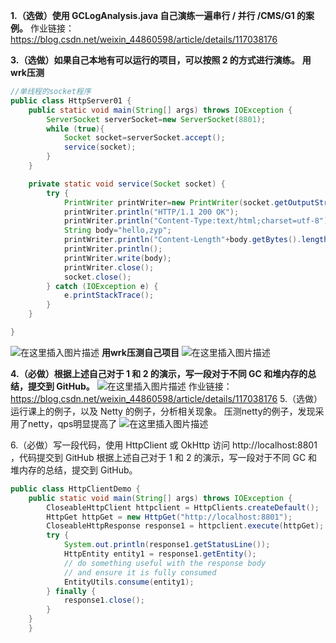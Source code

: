 ﻿**1.（选做）使用 GCLogAnalysis.java 自己演练一遍串行 / 并行 /CMS/G1 的案例。**
作业链接：https://blog.csdn.net/weixin_44860598/article/details/117038176

**3.（选做）如果自己本地有可以运行的项目，可以按照 2 的方式进行演练。**
**用wrk压测**

```java
//单线程的socket程序
public class HttpServer01 {
    public static void main(String[] args) throws IOException {
        ServerSocket serverSocket=new ServerSocket(8801);
        while (true){
            Socket socket=serverSocket.accept();
            service(socket);
        }
    }

    private static void service(Socket socket) {
        try {
            PrintWriter printWriter=new PrintWriter(socket.getOutputStream(),true);
            printWriter.println("HTTP/1.1 200 OK");
            printWriter.println("Content-Type:text/html;charset=utf-8");
            String body="hello,zyp";
            printWriter.println("Content-Length"+body.getBytes().length);
            printWriter.println();
            printWriter.write(body);
            printWriter.close();
            socket.close();
        } catch (IOException e) {
            e.printStackTrace();
        }
    }

}

```

![在这里插入图片描述](https://img-blog.csdnimg.cn/20210520111422894.png)
**用wrk压测自己项目**
![在这里插入图片描述](https://img-blog.csdnimg.cn/20210520113435626.png)


**4.（必做）根据上述自己对于 1 和 2 的演示，写一段对于不同 GC 和堆内存的总结，提交到 GitHub。**
![在这里插入图片描述](https://img-blog.csdnimg.cn/202105162332527.png?x-oss-process=image/watermark,type_ZmFuZ3poZW5naGVpdGk,shadow_10,text_aHR0cHM6Ly9ibG9nLmNzZG4ubmV0L3dlaXhpbl80NDg2MDU5OA==,size_16,color_FFFFFF,t_70)
作业链接：https://blog.csdn.net/weixin_44860598/article/details/117038176
5.（选做）运行课上的例子，以及 Netty 的例子，分析相关现象。
压测netty的例子，发现采用了netty，qps明显提高了
![在这里插入图片描述](https://img-blog.csdnimg.cn/20210520224200790.png)

6.（必做）写一段代码，使用 HttpClient 或 OkHttp 访问  http://localhost:8801 ，代码提交到 GitHub
根据上述自己对于 1 和 2 的演示，写一段对于不同 GC 和堆内存的总结，提交到 GitHub。

```java
public class HttpClientDemo {
    public static void main(String[] args) throws IOException {
        CloseableHttpClient httpclient = HttpClients.createDefault();
        HttpGet httpGet = new HttpGet("http://localhost:8801");
        CloseableHttpResponse response1 = httpclient.execute(httpGet);
        try {
            System.out.println(response1.getStatusLine());
            HttpEntity entity1 = response1.getEntity();
            // do something useful with the response body
            // and ensure it is fully consumed
            EntityUtils.consume(entity1);
        } finally {
            response1.close();
        }
    }
    }
```

